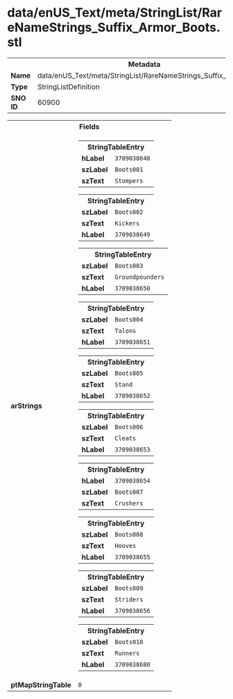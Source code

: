 <h1>data/enUS_Text/meta/StringList/RareNameStrings_Suffix_Armor_Boots.stl</h1><table><tr><th colspan="100%">Metadata</th></tr><tr><td><b>Name</b></td><td>data/enUS_Text/meta/StringList/RareNameStrings_Suffix_Armor_Boots.stl</td></tr><tr><td><b>Type</b></td><td>StringListDefinition</td></tr><tr><td><b>SNO ID</b></td><td>60900</td></tr></table>

<table><tr><th colspan="100%">Fields</th></tr><tr><td><b>arStrings</b></td><td><table><tr><th colspan="100%">StringTableEntry</th></tr><tr><td><b>hLabel</b></td><td><code>3709038648</code></td></tr><tr><td><b>szLabel</b></td><td><code>Boots001</code></td></tr><tr><td><b>szText</b></td><td><code>Stompers</code></td></tr></table>


<table><tr><th colspan="100%">StringTableEntry</th></tr><tr><td><b>szLabel</b></td><td><code>Boots002</code></td></tr><tr><td><b>szText</b></td><td><code>Kickers</code></td></tr><tr><td><b>hLabel</b></td><td><code>3709038649</code></td></tr></table>


<table><tr><th colspan="100%">StringTableEntry</th></tr><tr><td><b>szLabel</b></td><td><code>Boots003</code></td></tr><tr><td><b>szText</b></td><td><code>Groundpounders</code></td></tr><tr><td><b>hLabel</b></td><td><code>3709038650</code></td></tr></table>


<table><tr><th colspan="100%">StringTableEntry</th></tr><tr><td><b>szLabel</b></td><td><code>Boots004</code></td></tr><tr><td><b>szText</b></td><td><code>Talons</code></td></tr><tr><td><b>hLabel</b></td><td><code>3709038651</code></td></tr></table>


<table><tr><th colspan="100%">StringTableEntry</th></tr><tr><td><b>szLabel</b></td><td><code>Boots005</code></td></tr><tr><td><b>szText</b></td><td><code>Stand</code></td></tr><tr><td><b>hLabel</b></td><td><code>3709038652</code></td></tr></table>


<table><tr><th colspan="100%">StringTableEntry</th></tr><tr><td><b>szLabel</b></td><td><code>Boots006</code></td></tr><tr><td><b>szText</b></td><td><code>Cleats</code></td></tr><tr><td><b>hLabel</b></td><td><code>3709038653</code></td></tr></table>


<table><tr><th colspan="100%">StringTableEntry</th></tr><tr><td><b>hLabel</b></td><td><code>3709038654</code></td></tr><tr><td><b>szLabel</b></td><td><code>Boots007</code></td></tr><tr><td><b>szText</b></td><td><code>Crushers</code></td></tr></table>


<table><tr><th colspan="100%">StringTableEntry</th></tr><tr><td><b>szLabel</b></td><td><code>Boots008</code></td></tr><tr><td><b>szText</b></td><td><code>Hooves</code></td></tr><tr><td><b>hLabel</b></td><td><code>3709038655</code></td></tr></table>


<table><tr><th colspan="100%">StringTableEntry</th></tr><tr><td><b>szLabel</b></td><td><code>Boots009</code></td></tr><tr><td><b>szText</b></td><td><code>Striders</code></td></tr><tr><td><b>hLabel</b></td><td><code>3709038656</code></td></tr></table>


<table><tr><th colspan="100%">StringTableEntry</th></tr><tr><td><b>szLabel</b></td><td><code>Boots010</code></td></tr><tr><td><b>szText</b></td><td><code>Runners</code></td></tr><tr><td><b>hLabel</b></td><td><code>3709038680</code></td></tr></table>


</td></tr><tr><td><b>ptMapStringTable</b></td><td><code>0</code></td></tr></table>


